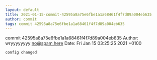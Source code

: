 ```yaml
---
layout: default
title: 2021-01-15-commit-42595a8a75e6fbe1a1a68461f4f7d89a004eb635
author: commit
tags: commit 42595a8a75e6fbe1a1a68461f4f7d89a004eb635
---
```


commit 42595a8a75e6fbe1a1a68461f4f7d89a004eb635
Author: wryyyyyyyy <no@spam.here>
Date:   Fri Jan 15 03:25:25 2021 +0100

    config changed
